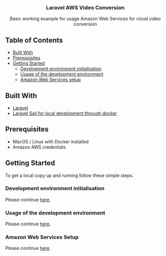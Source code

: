 <h3 align="center">Laravel AWS Video Conversion</h3>
<p style="text-align: center;">
Basic working example for usage Amazon Web Services for cloud video conversion
</p>

## Table of Contents

* [Built With](#built-with)
* [Prerequisites](#prerequisites)
* [Getting Started](#getting-started)
  * [Development environment initialisation](#development-environment-initialisation)
  * [Usage of the development environment](#usage-of-the-development-environment)
  * [Amazon Web Services setup](#amazon-web-services-setup)

## Built With

* [Laravel](https://laravel.com/)
* [Laravel Sail for local development through docker](https://laravel.com/docs/9.x/sail)

## Prerequisites

* MacOS / Linux with Docker installed 
* Amazon AWS credentials

## Getting Started

To get a local copy up and running follow these simple steps.

### Development environment initialisation

Please continue [here](resources/docs/development-environment-initialisation.md).


### Usage of the development environment

Please continue [here](resources/docs/usage-of-the-development-environment.md).

### Amazon Web Services Setup

Please continue [here](resources/docs/aws-services-setup.md).
